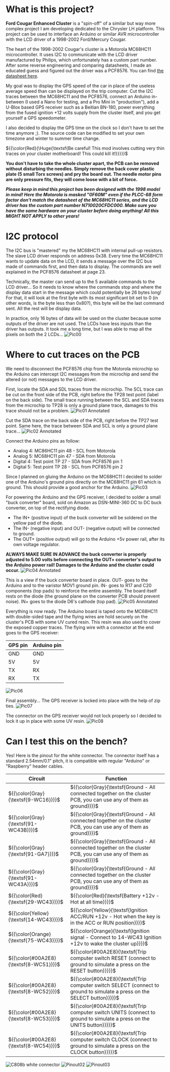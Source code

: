 # What is this project?
**Ford Cougar Enhanced Cluster** is a "spin-off" of a similar but way more complex project I am developing dedicated to the Chrysler LH platform. This project can be used to interface an Arduino or similar AVR microcontroller with the LCD driver of a 1998-2002 Ford/Mercury Cougar.

The heart of the 1998-2002 Cougar's cluster is a Motorola MC68HC11 microcontroller. It uses I2C to communicate with the LCD driver manufactured by Philips, which unfortunately has a custom part number. After some reverse engineering and comparing datasheets, I made an educated guess and figured out the driver was a PCF8576. You can find [the datasheet here](resources/PCF8576.pdf). 

My goal was to display the GPS speed of the car in place of the useless average speed than can be displayed on the trip computer. 
Cut the I2C traces between the MC68HC11 and the PCF8576, connect an Arduino in-between (I used a Nano for testing, and a Pro Mini in "production"), add a U-Blox based GPS receiver such as a Beitian BN-180, power everything from the fused ignition +12 volts supply from the cluster itself, and you get yourself a GPS speedometer.

I also decided to display the GPS time on the clock so I don't have to set the time anymore ;). The source code can be modified to set your own timezone and winter to summer time change. 

${{\color{Red}{\Huge{\textsf{Be careful! This mod involves cutting very thin traces on your cluster motherboard! This could kill it!}}}}}\$

**You don't have to take the whole cluster apart, the PCB can be removed without disturbing the needles. Simply remove the back cover plastic plate (5 small Torx screws) and pry the board out. The needle motor pins are only pressure fits, they will come loose with a bit of force.**

***Please keep in mind this project has been designed with the 1998 model in mind! Here the Motorola is masked "0F60M" even if the PLCC-68 form factor don't match the datasheet of the MC68HC11 series, and the LCD driver has the custom part number N710020CFDC000. Make sure you have the same hardware on your cluster before doing anything! All this MIGHT NOT APPLY to other years!***

# I2C protocol
The I2C bus is "mastered" my the MC68HC11 with internal pull-up resistors. The slave LCD driver responds on address 0x38. Every time the MC68HC11 wants to update data on the LCD, it sends a message over the I2C bus made of commands first, and then data to display. The commands are well explained in the PCF8576 datasheet at page 23. 

Technically, the master can send up to the 5 available commands to the LCD driver... So it needs to know where the commands stop and where the display data start in the message which could potentially be 26 bytes long! For that, it will look at the first byte with its most significant bit set to 0 (in other words, is the byte less than 0x80?), this byte will be the last command sent. All the rest will be display data.

In practice, only 16 bytes of data will be used on the cluster because some outputs of the driver are not used. The LCDs have less inputs than the driver has outputs. It took me a long time, but I was able to map all the pixels on both the 2 LCDs...
![Pic00](pictures/pic00.png)

# Where to cut traces on the PCB
We need to disconnect the PCF8576 chip from the Motorola microchip so the Arduino can intercept I2C messages from the microchip and send the altered (or not) messages to the LCD driver. 

First, locate the SDA and SDL traces from the microchip. The SCL trace can be cut on the front side of the PCB, right before the TP28 test point (label on the back side). The small trace running between the SCL and SDA traces from the microchip to TP28 is only a ground plane trace, damages to this trace should not be a problem.
![Pic01 Annotated](pictures/pic01_annotated.png)

Cut the SDA trace on the back side of the PCB, right before the TP27 test point. Same here, the trace between SDA and SCL is only a ground plane trace...
![Pic02 Annotated](pictures/pic02_annotated.png)

Connect the Arduino pins as follow:
- Analog 4: MC86HC11 pin 48 - SCL from Motorola
- Analog 5: MC68HC11 pin 47 - SDA from Motorola
- Digital 4: Test point TP 27 - SDA from PCF8576 pin 1
- Digital 5: Test point TP 28 - SCL from PCF8576 pin 2

Since I planned on gluing the Arduino on the MC68HC11 I decided to solder one of the Arduino's ground pins directly on the MC68HC11 pin 61 which is ground. This should provide a good anchor for the Arduino. 
![Pic03](pictures/pic03.jpg)

For powering the Arduino and the GPS receiver, I decided to solder a small "buck converter" board, sold on Amazon as DSN-MINI-360 DC to DC buck converter, on top of the rectifying diode. 
- The IN+ (positive input) of the buck converter will be soldered on the yellow pad of the diode.
- The IN- (negative input) and OUT- (negative output) will be connected to ground.
- The OUT+ (positive output) will go to the Arduino +5v power rail, after its own voltage regulator.

**ALWAYS MAKE SURE IN ADVANCE the buck converter is properly adjusted to 5.00 volts before connecting the OUT+ converter's output to the Arduino power rail! Damages to the Arduino and the cluster could occur.**
![Pic04 Annotated](pictures/pic04_annotated.png)

This is a view if the buck converter board in place. OUT- goes to the Arduino and to the varistor MOV1 ground pin. IN- goes to R17 and C20 components (top pads) to reinforce the entire assembly. The board itself rests on the diode (the ground plane on the converter PCB should prevent noise). IN+ goes to the diode D6's cathode (top pad).
![Pic05 Annotated](pictures/pic05_annotated.png)

Everything is now ready. The Arduino board is taped onto the MC68HC11 with double-sided tape and the flying wires are hold securely on the cluster's PCB with some UV cured resin. This resin was also used to cover the exposed copper traces. The flying wire with a connector at the end goes to the GPS receiver: 

| GPS pin 	| Arduino pin 	|
|---------	|-------------	|
| GND     	| GND         	|
| 5V      	| 5V          	|
| TX      	| RX          	|
| RX      	| TX          	|

![Pic06](pictures/pic06.jpg)

Final assembly... The GPS receiver is locked into place with the help of zip ties. 
![Pic07](pictures/pic07.jpg)

The connector on the GPS receiver would not lock properly so I decided to lock it up in place with some UV resin. 
![Pic08](pictures/pic08.jpg)

# Can I test this on the bench?
Yes! Here is the pinout for the white connector. The connector itself has a standard 2.54mm/0.1" pitch, it is compatible with regular "Arduino" or "Raspberry" header cables.

| Circuit  	| Function                                                                                 	|
|----------	|------------------------------------------------------------------------------------------	|
| ${{\color{Gray}{\textsf{9-WC16}}}}\$   	| ${{\color{Gray}{\textsf{Ground - All connected together on the cluster PCB, you can use any of them as ground}}}}\$    	|
| ${{\color{Gray}{\textsf{91-WC43B}}}}\$ 	| ${{\color{Gray}{\textsf{Ground - All connected together on the cluster PCB, you can use any of them as ground}}}}\$    	|
| ${{\color{Gray}{\textsf{91-GA7}}}}\$   	| ${{\color{Gray}{\textsf{Ground - All connected together on the cluster PCB, you can use any of them as ground}}}}\$    	|
| ${{\color{Gray}{\textsf{91-WC43A}}}}\$ 	| ${{\color{Gray}{\textsf{Ground - All connected together on the cluster PCB, you can use any of them as ground}}}}\$    	|
| ${{\color{Red}{\textsf{29-WC43}}}}\$  	| ${{\color{Red}{\textsf{Battery +12v - Hot at all time}}}}\$                                                           	|
| ${{\color{Yellow}{\textsf{14-WC43}}}}\$  	| ${{\color{Yellow}{\textsf{Ignition ACC/RUN +12v - Hot when the key is in the ACC or RUN position}}}}\$                   	|
| ${{\color{Orange}{\textsf{75-WC43}}}}\$  	| ${{\color{Orange}{\textsf{Ignition signal - Connect to 14-WC43 Ignition +12v to wake the cluster up}}}}\$                	|
| ${{\color{#00A2E8}{\textsf{8-WC51}}}}\$   | ${{\color{#00A2E8}{\textsf{Trip computer switch RESET (connect to ground to simulate a press on the RESET button)}}}}\$   |
| ${{\color{#00A2E8}{\textsf{8-WC52}}}}\$   | ${{\color{#00A2E8}{\textsf{Trip computer switch SELECT (connect to ground to simulate a press on the SELECT button)}}}}\$   |
| ${{\color{#00A2E8}{\textsf{8-WC53}}}}\$   | ${{\color{#00A2E8}{\textsf{Trip computer switch UNITS (connect to ground to simulate a press on the UNITS button)}}}}\$   |
| ${{\color{#00A2E8}{\textsf{8-WC54}}}}\$   | ${{\color{#00A2E8}{\textsf{Trip computer switch CLOCK (connect to ground to simulate a press on the CLOCK button)}}}}\$   |

![C808b white connector](pictures/pinout.png)
![Pinout02](pictures/pinout02.png)
![Pinout03](pictures/pinout03.png)